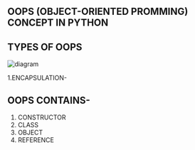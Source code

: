 ## **OOPS (OBJECT-ORIENTED PROMMING)** CONCEPT IN PYTHON

 ## **TYPES OF OOPS**</br>
![diagram](https://static.javatpoint.com/interview/images/oops-interview-questions-q4.png)</br>

1.ENCAPSULATION-


## OOPS CONTAINS-

 1. CONSTRUCTOR
 2. CLASS
 3. OBJECT
 4. REFERENCE

